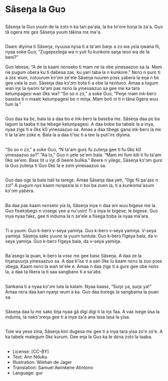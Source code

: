 # Sãseŋa la Guɔ

##
Sãseŋa la Guɔ yuum de la zɔtɔ n ka
tari pa'ala, la ba to'ore bɔŋa la za'a.
Guɔ tӑ ogera mε gεε Sãseŋa yuum
tãkina mε ma'a.

##
Daarε diyima ti Sãseŋa, nyuusa
nyɔa ti a ta'am baŋε a zɔ wa yεla
ŋwana fii, nyaa soke Guɔ,
“Zugepεεlega wa n yuli fu kunkore
saŋa woo wa de la beni?”

Guɔ lebese, “A de la kaam nεnseko ti mam ne ta obe yinesaazuo
sa la. Mam ne pugum obera ku ti dabesa zaε, ku yari taba la n
kunkore.”
Nεnɔ n purε ti a zεε wum, nɔtuurum kɔ'ɔm ze'ele Sӑseŋa nuuren
pɔsε yabera la eŋa n bε gee vala la zuo.
Sãseŋa daa kɔ'ɔm bɔta ti a obe la nεntunɔ. Amaa a tugum wan iŋε
la ŋwɔni ta'am paε nεnɔ la yinesaazuo sa gee me ka tara
kelumpagesi wan 0kε wa?
“So so n zɔ,” a soke Guɔ, “Peŋe mam ink-berɔ basεba ti n maalε
kelumpagesi bo n miŋa. Mam boti ni ti n tӑna 0gera wuu fum la."

##
Guɔ daa ka bε, bala la a daa bo e
ink-berɔ la basεba mε.
Sãseŋa daa pε ba lagum la taaba ti
ba lebege kelumpagesi. A daa bobe
ba tabelε la a inya, nyaa zigε ti a
0kε k0 yinesaazuo sa.
Amaa a daa tibegε gana ink-berɔ la
mε ti la ta'am zokε e.
Bala la a daa ti'isε ti a tee la puti'irε
diyima.

##
“So so n zɔ,” a soke Guɔ, “N ta'am
gurε fu zuteŋa gee ti fu 0kε k0
yinesaazuo sa?”
“Aa tɔ,” Guɔ n yele se'em bala.
“Mam mi fum kiti ti fu ta'am 0kε
se'em. Basε tit u iŋε di beere
bulika.”
Beere n yilegε, Sãseŋa kɔ'ɔm gurε
la Guɔ zuteŋa ti Guɔ 0kε la e zom
yinesaazuo sa.

##
Guɔ daa ogε la bala hali ta taregε.
Amaa Sãseŋa daa yeti, “0gε fii
pa'asε n zɔ!”
A pugum nyε kaam nεnpεεla la n
boi ba zuen la, ti a kunkoma'asum
kɔ'ɔm yabera.

##
Ba daa paε kaam nεnseto yia la, Sӑseŋa inya n daa ani wuu bigese
me la. Guɔ fisekɔbegɔ n vɔsegε yee a nu'usin! Ti a inya le bigese,
le bigese. Guɔ inya nyaa fakε, gee ti induma la n ze'ele a fisega
bɔba la nyaa ma'ara.

##
Ti a yuum:
Guɔ k-berɔ v-seya yamiŋa.
Guɔ k-berɔ v-seya yamiŋa.
V-seya yamiŋa.
Sãseŋa sakε yuunε la yuum tuntula:
Guɔ k-berɔ fĩgeya bala, da v-seya
yamiŋa.
Guɔ k-berɔ fĩgeya bala, da v-seya
yamiŋa.

##
Ba'asegɔ la puan, k-berɔ la vɔsε mε
gee basε Sӑseŋa. A daa ze la
tiŋanpuuŋa yinesaazuo sa.
A daa ti'isε ti a san 0kε lu kaam
nεnɔ la zuo pɔsε ɔbega, Kaam nεnɔ
la wan te'ele e.
Amaa n daa zigε ti a gurε gee obe
nεnɔ la, a daa ta likera la ti saa
sangbanε ti a sa'abε.

##
Sankana ti a nyaa kɔ'ɔm luta la
kalam. Nyaa kaasɛ, “Suŋɛ ya, suŋɛ
ya!”
Amaa nεra daa kan nyaŋε wum a ka. Guɔ daa bɔregε la sangbama la
puan sa.

##
Sãseŋa daa lu mε sakε tiŋa nyaa gã
digi digi ti la iŋε faa.
A vaε isege ũsa la induma, la
nakɔ'ɔreŋa gee ti a inya za'a ana
lasa lasa la yisa.

##
Tole wa yese zina, Sãseŋa kini
dugesa mε gee ti a inya tara yisa
zo'e zo'e.
A ka tabelε malegum 0kε kurum.
Gee eŋa la Guɔ ka le dεna zɔtɔ la
taaba.

##
* License: [CC-BY]
* Text: Ann Nduku
* Illustration: Wiehan de Jager
* Translation: Samuel Awinkene Atintono
* Language: gur
